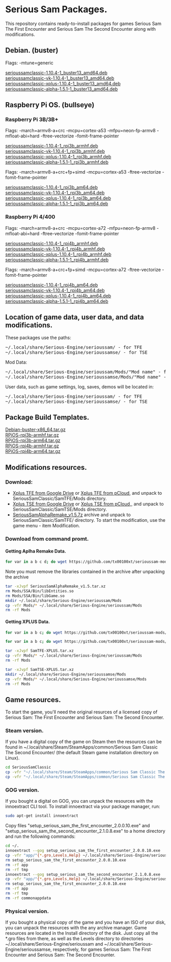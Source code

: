# Serious Sam Packages.

This repository contains ready-to-install packages for games Serious Sam The First Encounter and Serious Sam The Second Encounter along with modifications.

## Debian. (buster)

Flags: -mtune=generic

[serioussamclassic-1.10.4-1_buster13_amd64.deb](https://github.com/tx00100xt/serioussam-packages.git/Debian/buster/amd64/serioussamclassic-1.10.4-1_buster13_amd64.deb)  
[serioussamclassic-vk-1.10.4-1_buster13_amd64.deb](https://github.com/tx00100xt/serioussam-packages.git/Debian/buster/amd64/serioussamclassic-vk-1.10.4-1_buster13_amd64.deb)  
[serioussamclassic-xplus-1.10.4-1_buster13_amd64.deb](https://github.com/tx00100xt/serioussam-packages.git/Debian/buster/amd64/serioussamclassic-xplus-1.10.4-1_buster13_amd64.deb)  
[serioussamclassic-alpha-1.5.1-1_buster13_amd64.deb](https://github.com/tx00100xt/serioussam-packages.git/Debian/buster/amd64/serioussamclassic-alpha-1.5.1-1_buster13_amd64.deb)

## Raspberry Pi OS. (bullseye)

### Raspberry Pi 3B/3B+

Flags: -march=armv8-a+crc -mcpu=cortex-a53 -mfpu=neon-fp-armv8 -mfloat-abi=hard -ftree-vectorize -fomit-frame-pointer

[serioussamclassic-1.10.4-1_rpi3b_armhf.deb](https://github.com/tx00100xt/serioussam-packages.git/RasberryPiOS/RPi3B/armhf/serioussamclassic-1.10.4-1_rpi3b_armhf.deb)  
[serioussamclassic-vk-1.10.4-1_rpi3b_armhf.deb](https://github.com/tx00100xt/serioussam-packages.git/RasberryPiOS/RPi3B/armhf/serioussamclassic-vk-1.10.4-1_rpi3b_armhf.deb)  
[serioussamclassic-xplus-1.10.4-1_rpi3b_armhf.deb](https://github.com/tx00100xt/serioussam-packages.git/RasberryPiOS/RPi3B/armhf/serioussamclassic-xplus-1.10.4-1_rpi3b_armhf.deb)  
[serioussamclassic-alpha-1.5.1-1_rpi3b_armhf.deb](https://github.com/tx00100xt/serioussam-packages.git/RasberryPiOS/RPi3B/armhf/serioussamclassic-alpha-1.5.1-1_rpi3b_armhf.deb)

Flags: -march=armv8-a+crc+fp+simd -mcpu=cortex-a53 -ftree-vectorize -fomit-frame-pointer

[serioussamclassic-1.10.4-1_rpi3b_am64.deb](https://github.com/tx00100xt/serioussam-packages.git/RasberryPiOS/RPi3B/arm64/serioussamclassic-1.10.4-1_rpi3b_arm64.deb)  
[serioussamclassic-vk-1.10.4-1_rpi3b_am64.deb](https://github.com/tx00100xt/serioussam-packages.git/RasberryPiOS/RPi3B/arm64/serioussamclassic-vk-1.10.4-1_rpi3b_arm64.deb)  
[serioussamclassic-xplus-1.10.4-1_rpi3b_am64.deb](https://github.com/tx00100xt/serioussam-packages.git/RasberryPiOS/RPi3B/arm64/serioussamclassic-xplus-1.10.4-1_rpi3b_arm64.deb)  
[serioussamclassic-alpha-1.5.1-1_rpi3b_am64.deb](https://github.com/tx00100xt/serioussam-packages.git/RasberryPiOS/RPi3B/arm64/serioussamclassic-alpha-1.5.1-1_rpi3b_arm64.deb)


### Raspberry Pi 4/400

Flags: -march=armv8-a+crc -mcpu=cortex-a72 -mfpu=neon-fp-armv8 -mfloat-abi=hard -ftree-vectorize -fomit-frame-pointer

[serioussamclassic-1.10.4-1_rpi4b_armhf.deb](https://github.com/tx00100xt/serioussam-packages.git/RasberryPiOS/RPi4B/armhf/serioussamclassic-1.10.4-1_rpi4b_armhf.deb)  
[serioussamclassic-vk-1.10.4-1_rpi4b_armhf.deb](https://github.com/tx00100xt/serioussam-packages.git/RasberryPiOS/RPi4B/armhf/serioussamclassic-vk-1.10.4-1_rpi4b_armhf.deb)  
[serioussamclassic-xplus-1.10.4-1_rpi4b_armhf.deb](https://github.com/tx00100xt/serioussam-packages.git/RasberryPiOS/RPi4B/armhf/serioussamclassic-xplus-1.10.4-1_rpi4b_armhf.deb)  
[serioussamclassic-alpha-1.5.1-1_rpi4b_armhf.deb](https://github.com/tx00100xt/serioussam-packages.git/RasberryPiOS/RPi4B/armhf/serioussamclassic-alpha-1.5.1-1_rpi4b_armhf.deb)

Flags: -march=armv8-a+crc+fp+simd -mcpu=cortex-a72 -ftree-vectorize -fomit-frame-pointer

[serioussamclassic-1.10.4-1_rpi4b_am64.deb](https://github.com/tx00100xt/serioussam-packages.git/RasberryPiOS/RPi4B/arm64/serioussamclassic-1.10.4-1_rpi4b_arm64.deb)  
[serioussamclassic-vk-1.10.4-1_rpi4b_am64.deb](https://github.com/tx00100xt/serioussam-packages.git/RasberryPiOS/RPi4B/arm64/serioussamclassic-vk-1.10.4-1_rpi4b_arm64.deb)  
[serioussamclassic-xplus-1.10.4-1_rpi4b_am64.deb](https://github.com/tx00100xt/serioussam-packages.git/RasberryPiOS/RPi4B/arm64/serioussamclassic-xplus-1.10.4-1_rpi4b_arm64.deb)  
[serioussamclassic-alpha-1.5.1-1_rpi4b_am64.deb](https://github.com/tx00100xt/serioussam-packages.git/RasberryPiOS/RPi4B/arm64/serioussamclassic-alpha-1.5.1-1_rpi4b_arm64.deb)

## Location of game data, user data, and data modifications.

These packages use the paths:
<pre>
~/.local/share/Serious-Engine/serioussam/ - for TFE
~/.local/share/Serious-Engine/serioussamse/ - for TSE
</pre>
Mod Data:
<pre>
~/.local/share/Serious-Engine/serioussam/Mods/"Mod name" - for TFE
~/.local/share/Serious-Engine/serioussamse/Mods/"Mod name" - for TSE
</pre>

User data, such as game settings, log, saves, demos will be located in:
<pre>
~/.local/share/Serious-Engine/serioussam/ - for TFE
~/.local/share/Serious-Engine/serioussamse/ - for TSE
</pre>

## Package Build Templates.

[Debian-buster-x86_64.tar.gz](https://github.com/tx00100xt/serioussam-packages.git/Templates/Debian-buster-x86_64.tar.gz)  
[RPiOS-rpi3b-armhf.tar.gz](https://github.com/tx00100xt/serioussam-packages.git/Templates/RPiOS-rpi3b-armhf.tar.gz)  
[RPiOS-rpi3b-arm64.tar.gz](https://github.com/tx00100xt/serioussam-packages.git/Templates/RPiOS-rpi3b-arm64.tar.gz)  
[RPiOS-rpi4b-armhf.tar.gz](https://github.com/tx00100xt/serioussam-packages.git/Templates/RPiOS-rpi4b-armhf.tar.gz)  
[RPiOS-rpi4b-arm64.tar.gz](https://github.com/tx00100xt/serioussam-packages.git/Templates/RPiOS-rpi4b-arm64.tar.gz)  

## Modifications resources.

### Download:
- [Xplus TFE from Google Drive] or [Xplus TFE from pCloud], and unpack to  SeriousSamClassic/SamTFE/Mods directory.
- [Xplus TSE from Google Drive] or [Xplus TSE from pCloud],, and unpack to  SeriousSamClassic/SamTSE/Mods directory.
- [SeriousSamAlphaRemake_v1.5.7z] archive and unpack to  SeriousSamClassic/SamTFE/ directory.
To start the modification, use the game menu - item Modification.

### Download from command promt.
#### Getting Aplha Remake Data.
```bash 
for var in a b c d; do wget https://github.com/tx00100xt/serioussam-mods/raw/main/SamTFE-SSA/SeriousSamAlphaRemake_v1.5.tar.xz.parta$var; done; cat SeriousSamAlphaRemake_v1.5.tar.xz.part* > SeriousSamAlphaRemake_v1.5.tar.xz
```
Note you must remove the libraries contained in the archive after unpacking the archive

```bash
tar -xJvpf SeriousSamAlphaRemake_v1.5.tar.xz 
rm Mods/SSA/Bin/libEntities.so
rm Mods/SSA/Bin/libGame.so
mkdir ~/.local/share/Serious-Engine/serioussam/Mods
cp -vfr Mods/* ~/.local/share/Serious-Engine/serioussam/Mods
rm -rf Mods
```

#### Getting XPLUS Data.
```bash 
for var in a b c; do wget https://github.com/tx00100xt/serioussam-mods/raw/main/SamTFE-XPLUS/SamTFE-XPLUS.tar.xz.parta$var; done; cat SamTFE-XPLUS.tar.xz.part* > SamTFE-XPLUS.tar.xz

for var in a b c; do wget https://github.com/tx00100xt/serioussam-mods/raw/main/SamTSE-XPLUS/SamTSE-XPLUS.tar.xz.parta$var; done; cat SamTSE-XPLUS.tar.xz.part* > SamTSE-XPLUS.tar.xz
```
```bash
tar -xJvpf SamTFE-XPLUS.tar.xz
cp -vfr Mods/* ~/.local/share/Serious-Engine/serioussam/Mods
rm -rf Mods
```
```bash
tar -xJvpf SamTSE-XPLUS.tar.xz
mkdir ~/.local/share/Serious-Engine/serioussamse/Mods
cp -vfr Mods/* ~/.local/share/Serious-Engine/serioussamse/Mods
rm -rf Mods
```

## Game resources.

To start the game, you'll need the original resurces of a licensed copy of Serious Sam: The First Encounter and Serious Sam: The Second Encounter.

### Steam version. 

If you have a digital copy of the game on Steam then the resources can be found in 
~/.local/share/Steam/SteamApps/common/Serious Sam Classic The Second Encounter/ (the default Steam game installation directory on Linux).

```bash 
cd SeriousSamClassic
cp -vfr "~/.local/share/Steam/SteamApps/common/Serious Sam Classic The First Encounter/"{*.gro,Levels,Help} ~/.local/share/Serious-Engine/serioussam
cp -vfr "~/.local/share/Steam/SteamApps/common/Serious Sam Classic The Second Encounter/"{*.gro,Levels,Help} ~/.local/share/Serious-Engine/serioussamse
```

### GOG version.

If you bought a digital on GOG, you can unpack the resources with the innoextract CLI tool. To install innoextract via your package manager, run:

```bash 
sudo apt-get install innoextract
```

Copy files "setup_serious_sam_the_first_encounter_2.0.0.10.exe" and "setup_serious_sam_the_second_encounter_2.1.0.8.exe" 
to a home directory and run the following commands:

```bash 
cd ~/.
innoextract --gog setup_serious_sam_the_first_encounter_2.0.0.10.exe
cp -vfr "app/"{*.gro,Levels,Help} ~/.local/share/Serious-Engine/serioussam
rm setup_serious_sam_the_first_encounter_2.0.0.10.exe
rm -rf app
rm -rf tmp
innoextract --gog setup_serious_sam_the_second_encounter_2.1.0.8.exe
cp -vfr "app/"{*.gro,Levels,Help} ~/.local/share/Serious-Engine/serioussamse
rm setup_serious_sam_the_first_encounter_2.0.0.10.exe
rm -rf app
rm -rf tmp
rm -rf commonappdata
```
### Physical  version.

If you bought a physical copy of the game and you have an ISO of your disk, you can unpack the resources with the any archive manager. 
Game resources are located in the Install directory of the disk. Just copy all the *.gro files from there, 
as well as the Levels directory to directories ~/.local/share/Serious-Engine/serioussam and ~/.local/share/Serious-Engine/serioussamse, respectively, for games Serious Sam: The First Encounter and Serious Sam: The Second Encounter.

[Xplus TFE from Google Drive]: https://drive.google.com/file/d/1MPmibfMCGTWFBSGeFWG3uae0zZzJpiKy/view?usp=sharing "Serious Sam Classic XPLUS Mod"
[Xplus TSE from Google Drive]: https://drive.google.com/file/d/1W_UIeVl7y3ZBroM39FmKdngNZuXC7DKv/view?usp=sharing "Serious Sam Classic XPLUS Mod"
[Xplus TFE from pCloud]: https://e1.pcloud.link/publink/show?code=XZ02gRZ4nhrRGPSfV4aEL4IF8GYySafWVJX "Serious Sam Classic XPLUS Mod"
[Xplus TSE from pCloud]: https://e1.pcloud.link/publink/show?code=XZy2gRZ3D7n8fu83SkhIdB1xRaK7y9pKiry "Serious Sam Classic XPLUS Mod"
[SeriousSamAlphaRemake_v1.5.7z]: https://drive.google.com/file/d/1JZouza6PCpqGbucFYLaMh1oDXmGbb7_6/view?usp=share_link "Serious Sam Classic SSA Mod"
